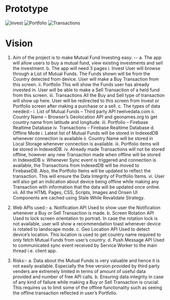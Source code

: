 # Prototype
![Invest](https://github.com/abhaymlimaye/mutual-fund_pwa/assets/32418776/9bd1a916-0c9a-446d-a3c0-8dd6e0c6a493)
![Portfolio](https://github.com/abhaymlimaye/mutual-fund_pwa/assets/32418776/c3199a3b-1c16-460a-ab83-100e77582a4b)
![Transactions](https://github.com/abhaymlimaye/mutual-fund_pwa/assets/32418776/335ca5ca-22cc-4b97-98b4-95ec52ad4e2e)

# Vision
1.	Aim of the project is to make Mutual Fund Investing easy.
   -- a.	The app will allow users to buy a mutual fund, view existing investments and sell the investment.
    b.	The app will need 3 pages
        i.	Invest
            User will browse through a List of Mutual Funds. The Funds shown will be from the Country detected from device. User will make a Buy Transaction from this screen.
        ii.	Portfolio
            This will show the Funds user has already invested in. User will be able to make a Sell Transaction of a held fund from this screen.
        iii.	Transactions
            All the Buy and Sell type of transaction will show up here. User will be redirected to this screen from Invest or Portfolio screen after making a purchase or a sell.
    c.	The types of data needed:-
        i.	List of Mutual Funds – Third party API twelvedata.com
        ii.	Country Name – Browser’s Geolocation API and geonames.org to get country name from latitude and longitude.
        iii.	Portfolio – Firebase Realtime Database
        iv.	Transactions – Firebase Realtime Database
    d.	Offline Mode
        i.	Latest list of Mutual Funds will be stored in IndexedDB whenever connection is available
        ii.	Country Name will be stored in Local Storage whenever connection is available.
        iii.	Portfolio items will be stored in IndexedDB. 
        iv.	Already made Transactions will not be stored offline, however any new Transaction made when offline will be stored in IndexedDB
        v.	Whenever Sync event is triggered and connection is available, the Transactions from IndexedDB will be moved to FirebaseDB. Also, the Portfolio Items will be updated to reflect the transaction. This will ensure the Data Integrity of Portfolio Items.
        vi.	User will also get an indication about device being offline while making any Transaction with information that the data will be updated once online. 
        vii.	All the HTML Pages, CSS, Scripts, Images and Onsen UI Components are cached using Stale While Revalidate Strategy.

2.	Web APIs used:-
    a.	Notification API
        Used to show user the Notification whenever a Buy or Sell Transaction is made.
    b.	Screen Rotation API
        Used to lock screen orientation to portrait. In case the rotation lock is not available, user will show a recommendation toast whenever device is rotated to landscape mode.
    c.	Geo Location API
        Used to detect device’s location. This location is used to get country name required to only fetch Mutual Funds from user’s country.
    d.	Push Message API
        Used to communicated sync event received by Service Worker to the main thread i.e. client app.

3.	Risks:-
    a.	Data about the Mutual Funds is very valuable and hence it is not easily available. Especially the free version provided by third party venders are extremely limited in terms of amount of useful data provided and number of free API calls.
    b.	Ensuring data integrity in case of any kind of failure while making a Buy or Sell Transaction is crucial. This requires us to limit some of the offline functionality such as seeing the offline transaction reflected in user’s Portfolio.
